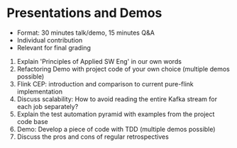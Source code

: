 
# Presentations and Demos

* Format: 30 minutes talk/demo, 15 minutes Q&A 
* Individual contribution
* Relevant for final grading

1. Explain 'Principles of Applied SW Eng' in our own words
2. Refactoring Demo with project code of your own choice (multiple demos possible)
3. Flink CEP: introduction and comparison to current pure-flink implementation
4. Discuss scalability: How to avoid reading the entire Kafka stream for each job separately?
5. Explain the test automation pyramid with examples from the project code base
6. Demo: Develop a piece of code with TDD (multiple demos possible)
7. Discuss the pros and cons of regular retrospectives







